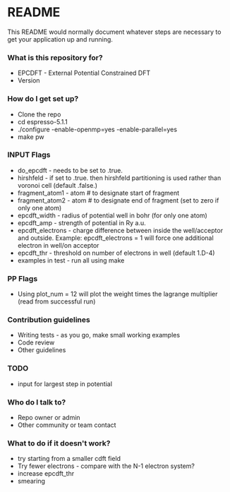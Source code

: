 # README #

This README would normally document whatever steps are necessary to get your application up and running.

### What is this repository for? ###

* EPCDFT - External Potential Constrained DFT
* Version 

### How do I get set up? ###

* Clone the repo
* cd espresso-5.1.1
* ./configure -enable-openmp=yes -enable-parallel=yes
* make pw

### INPUT Flags ###
* do_epcdft - needs to be set to .true.
* hirshfeld - if set to .true. then hirshfeld partitioning is used rather than voronoi cell (default .false.)
* fragment_atom1 - atom # to designate start of fragment
* fragment_atom2 - atom # to designate end of fragment (set to zero if only one atom)
* epcdft_width - radius of potential well in bohr (for only one atom)
* epcdft_amp - strength of potential in Ry a.u.
* epcdft_electrons - charge difference between inside the well/acceptor and outside. Example: epcdft_electrons = 1 will force one additional electron in well/on acceptor
* epcdft_thr - threshold on number of electrons in well (default 1.D-4)
* examples in test - run all using make

### PP Flags ###
* Using plot_num = 12 will plot the weight times the lagrange multiplier (read from successful run)

### Contribution guidelines ###

* Writing tests - as you go, make small working examples
* Code review
* Other guidelines

### TODO ###

* input for largest step in potential

### Who do I talk to? ###

* Repo owner or admin
* Other community or team contact


### What to do if it doesn't work? ###
* try starting from a smaller cdft field
* Try fewer electrons - compare with the N-1 electron system?
* increase epcdft_thr
* smearing